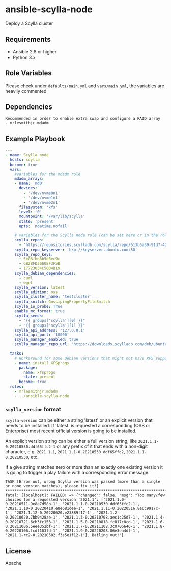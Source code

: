 ansible-scylla-node
=========

Deploy a Scylla cluster 


Requirements
------------

- Ansible 2.8 or higher
- Python 3.x

Role Variables
--------------

Please check under `defaults/main.yml` and `vars/main.yml`, the variables are heavily commented

Dependencies
------------
    Recommended in order to enable extra swap and configure a RAID array
    - mrlesmithjr.mdadm


Example Playbook
----------------

```yaml
---
- name: Scylla node
  hosts: scylla
  become: true
  vars:
    #variables for the mdadm role
    mdadm_arrays:
    - name: 'md0'
      devices:
        - '/dev/nvme0n1'
        - '/dev/nvme1n1'
        - '/dev/nvme2n1'
      filesystem: 'xfs'
      level: '0'
      mountpoint: '/var/lib/scylla'
      state: 'present'
      opts: 'noatime,nofail'

    # variables for the Scylla node role (can be set here or in the role's vars/main.yml)
    scylla_repos:
      - 'https://repositories.scylladb.com/scylla/repo/613b5a39-91d7-4267-aa15-4384fde87442/ubuntu/scylladb-4.1-bionic.list'
    scylla_repo_keyserver: 'hkp://keyserver.ubuntu.com:80'
    scylla_repo_keys:
      - 5e08fbd8b5d6ec9c
      - 6B2BFD3660EF3F5B
      - 17723034C56D4B19
    scylla_debian_dependencies:
      - curl
      - wget
    scylla_version: latest
    scylla_edition: oss
    scylla_cluster_name: 'testcluster'
    scylla_snitch: GossipingPropertyFileSnitch
    scylla_io_probe: True
    enable_mc_format: true
    scylla_seeds:
      - "{{ groups['scylla'][0] }}"
      - "{{ groups['scylla'][1] }}"
    scylla_api_address: '127.0.0.1'
    scylla_api_port: '10000'
    scylla_manager_enabled: true
    scylla_manager_repo_url: "https://downloads.scylladb.com/deb/ubuntu/scylladb-manager-2.1-bionic.list"

  tasks:
    # Workaround for some Debian versions that might not have XFS support out of the box
    - name: install XFSprogs
      package:
        name: xfsprogs
        state: present
      become: true
  roles:
    - mrlesmithjr.mdadm
    - ../ansible-scylla-node
```

### `scylla_version` format
`scylla-version` can be either a string 'latest' or an explicit version that needs to be installed.
If 'latest' is requested a corresponding (OSS or Enterprise) most recent official version is going to be
installed.

An explicit version string can be either a full version string, like `2021.1.1-0.20210530.ddf65ffc2-1`
or any prefix of it that ends with a non-digit character, e.g. `2021.1.1`, `2021.1.1-0.20210530.ddf65ffc2`,
`2021.1.1-0.20210530`, etc.

If a give string matches zero or more than an exactly one existing version it is going to trigger
a play failure with a corresponding error message:

```commandline
TASK [Error out, wrong Scylla version was passed (more than a single or none version matches), please fix it!] *************************************************************************************************************************
fatal: [localhost]: FAILED! => {"changed": false, "msg": "Too many/few choices for a requested version '2021.1': ['2021.1.0-0.20210511.9e8e7d58b-1', '2021.1.1-0.20210530.ddf65ffc2-1', '2021.1.10-0.20220410.e8e681dee-1', '2021.1.11-0.20220516.8e6c9917c-1', '2021.1.12-0.20220620.e23889f17-1', '2021.1.2-0.20210620.7bb9428ae-1', '2021.1.3-0.20210708.aec1c25d7-1', '2021.1.4-0.20210721.6cb3fc153-1', '2021.1.5-0.20210818.fc817c0cd-1', '2021.1.6-0.20211006.5eee352bf-1', '2021.1.7-0.20211108.3c0706646-1', '2021.1.8-0.20220106.fcdf103fd-1', '2021.1.9-0.20220208.86e3ea4df-1', '2021.1~rc2-0.20210502.f3e5e1f12-1']. Bailing out!"}
```

License
-------

Apache

